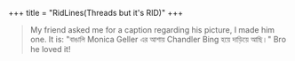 +++
title = "RidLines(Threads but it's RID)"
+++

>My friend asked me for a caption regarding his picture, I made him one. It is: "বাঙালি Monica Geller এর আশায় Chandler Bing হয়ে দাড়িয়ে আছি।" Bro he loved it!
